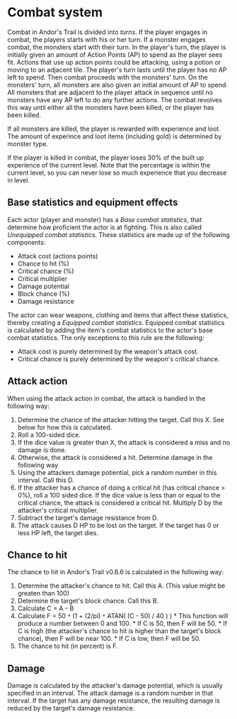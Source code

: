 # Combat system #
Combat in Andor's Trail is divided into _turns_. If the player engages in combat, the players starts with his or her turn. If a monster engages combat, the monsters start with their turn.
In the player's turn, the player is initially given an amount of Action Points (AP) to spend as the player sees fit. Actions that use up action points could be attacking, using a potion or moving to an adjacent tile.
The player's turn lasts until the player has no AP left to spend. Then combat proceeds with the monsters' turn. On the monsters' turn, all monsters are also given an initial amount of AP to spend. All monsters that are adjacent to the player attack in sequence until no monsters have any AP left to do any further actions.
The combat revolves this way until either all the monsters have been killed, or the player has been killed.

If all monsters are killed, the player is rewarded with experience and loot. The amount of experince and loot items (including gold) is determined by monster type.

If the player is killed in combat, the player loses 30% of the built up experience of the current level. Note that the percentage is within the current level, so you can never lose so much experience that you decrease in level.

## Base statistics and equipment effects ##
Each actor (player and monster) has a _Base combat statistics_, that determine how proficient the actor is at fighting. This is also called _Unequipped combat statistics_. These statistics are made up of the following components:
  * Attack cost (actions points)
  * Chance to hit (%)
  * Critical chance (%)
  * Critical multiplier
  * Damage potential
  * Block chance (%)
  * Damage resistance

The actor can wear weapons, clothing and items that affect these statistics, thereby creating a _Equipped combat statistics_. Equipped combat statistics is calculated by adding the item's combat statistics to the actor's base combat statistics. The only exceptions to this rule are the following:
  * Attack cost is purely determined by the weapon's attack cost.
  * Critical chance is purely determined by the weapon's critical chance.

## Attack action ##
When using the attack action in combat, the attack is handled in the following way:
  1. Determine the chance of the attacker hitting the target. Call this X. See below for how this is calculated.
  1. Roll a 100-sided dice.
  1. If the dice value is greater than X, the attack is considered a miss and no damage is done.
  1. Otherwise, the attack is considered a hit. Determine damage in the following way
  1. Using the attackers damage potiential, pick a random number in this interval. Call this D.
  1. If the attacker has a chance of doing a critical hit (has critical chance > 0%), roll a 100 sided dice. If the dice value is less than or equal to the critical chance, the attack is considered a critical hit. Multiply D by the attacker's critical multiplier.
  1. Subtract the target's damage resistance from D.
  1. The attack causes D HP to be lost on the target. If the target has 0 or less HP left, the target dies.

## Chance to hit ##
The chance to hit in Andor's Trail v0.6.6 is calculated in the following way:
  1. Determine the attacker's chance to hit. Call this A. (This value might be greaten than 100)
  1. Determine the target's block chance. Call this B.
  1. Calculate C = A - B
  1. Calculate F = 50 `*` (1 + (2/pi) `*` ATAN( (C - 50) / 40 ) )
    * This function will produce a number between 0 and 100.
    * If C is 50, then F will be 50.
    * If C is high (the attacker's chance to hit is higher than the target's block chance), then F will be near 100.
    * If C is low, then F will be 50.
  1. The chance to hit (in percent) is F.

## Damage ##
Damage is calculated by the attacker's damage potential, which is usually specified in an interval. The attack damage is a random number in that interval. If the target has any damage resistance, the resulting damage is reduced by the target's damage resistance.